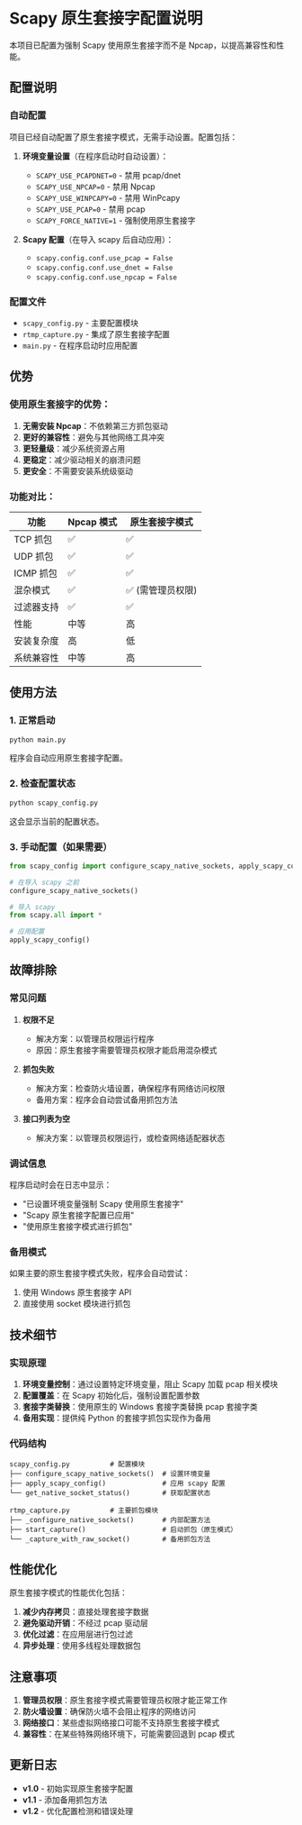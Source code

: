 # Scapy 原生套接字配置说明

本项目已配置为强制 Scapy 使用原生套接字而不是 Npcap，以提高兼容性和性能。

## 配置说明

### 自动配置

项目已经自动配置了原生套接字模式，无需手动设置。配置包括：

1. **环境变量设置**（在程序启动时自动设置）：
   - `SCAPY_USE_PCAPDNET=0` - 禁用 pcap/dnet
   - `SCAPY_USE_NPCAP=0` - 禁用 Npcap
   - `SCAPY_USE_WINPCAPY=0` - 禁用 WinPcapy
   - `SCAPY_USE_PCAP=0` - 禁用 pcap
   - `SCAPY_FORCE_NATIVE=1` - 强制使用原生套接字

2. **Scapy 配置**（在导入 scapy 后自动应用）：
   - `scapy.config.conf.use_pcap = False`
   - `scapy.config.conf.use_dnet = False`
   - `scapy.config.conf.use_npcap = False`

### 配置文件

- `scapy_config.py` - 主要配置模块
- `rtmp_capture.py` - 集成了原生套接字配置
- `main.py` - 在程序启动时应用配置

## 优势

### 使用原生套接字的优势：

1. **无需安装 Npcap**：不依赖第三方抓包驱动
2. **更好的兼容性**：避免与其他网络工具冲突
3. **更轻量级**：减少系统资源占用
4. **更稳定**：减少驱动相关的崩溃问题
5. **更安全**：不需要安装系统级驱动

### 功能对比：

| 功能 | Npcap 模式 | 原生套接字模式 |
|------|------------|----------------|
| TCP 抓包 | ✅ | ✅ |
| UDP 抓包 | ✅ | ✅ |
| ICMP 抓包 | ✅ | ✅ |
| 混杂模式 | ✅ | ✅ (需管理员权限) |
| 过滤器支持 | ✅ | ✅ |
| 性能 | 中等 | 高 |
| 安装复杂度 | 高 | 低 |
| 系统兼容性 | 中等 | 高 |

## 使用方法

### 1. 正常启动

```bash
python main.py
```

程序会自动应用原生套接字配置。

### 2. 检查配置状态

```bash
python scapy_config.py
```

这会显示当前的配置状态。

### 3. 手动配置（如果需要）

```python
from scapy_config import configure_scapy_native_sockets, apply_scapy_config

# 在导入 scapy 之前
configure_scapy_native_sockets()

# 导入 scapy
from scapy.all import *

# 应用配置
apply_scapy_config()
```

## 故障排除

### 常见问题

1. **权限不足**
   - 解决方案：以管理员权限运行程序
   - 原因：原生套接字需要管理员权限才能启用混杂模式

2. **抓包失败**
   - 解决方案：检查防火墙设置，确保程序有网络访问权限
   - 备用方案：程序会自动尝试备用抓包方法

3. **接口列表为空**
   - 解决方案：以管理员权限运行，或检查网络适配器状态

### 调试信息

程序启动时会在日志中显示：
- "已设置环境变量强制 Scapy 使用原生套接字"
- "Scapy 原生套接字配置已应用"
- "使用原生套接字模式进行抓包"

### 备用模式

如果主要的原生套接字模式失败，程序会自动尝试：
1. 使用 Windows 原生套接字 API
2. 直接使用 socket 模块进行抓包

## 技术细节

### 实现原理

1. **环境变量控制**：通过设置特定环境变量，阻止 Scapy 加载 pcap 相关模块
2. **配置覆盖**：在 Scapy 初始化后，强制设置配置参数
3. **套接字类替换**：使用原生的 Windows 套接字类替换 pcap 套接字类
4. **备用实现**：提供纯 Python 的套接字抓包实现作为备用

### 代码结构

```
scapy_config.py          # 配置模块
├── configure_scapy_native_sockets()  # 设置环境变量
├── apply_scapy_config()              # 应用 scapy 配置
└── get_native_socket_status()        # 获取配置状态

rtmp_capture.py          # 主要抓包模块
├── _configure_native_sockets()       # 内部配置方法
├── start_capture()                   # 启动抓包（原生模式）
└── _capture_with_raw_socket()        # 备用抓包方法
```

## 性能优化

原生套接字模式的性能优化包括：

1. **减少内存拷贝**：直接处理套接字数据
2. **避免驱动开销**：不经过 pcap 驱动层
3. **优化过滤**：在应用层进行包过滤
4. **异步处理**：使用多线程处理数据包

## 注意事项

1. **管理员权限**：原生套接字模式需要管理员权限才能正常工作
2. **防火墙设置**：确保防火墙不会阻止程序的网络访问
3. **网络接口**：某些虚拟网络接口可能不支持原生套接字模式
4. **兼容性**：在某些特殊网络环境下，可能需要回退到 pcap 模式

## 更新日志

- **v1.0** - 初始实现原生套接字配置
- **v1.1** - 添加备用抓包方法
- **v1.2** - 优化配置检测和错误处理
